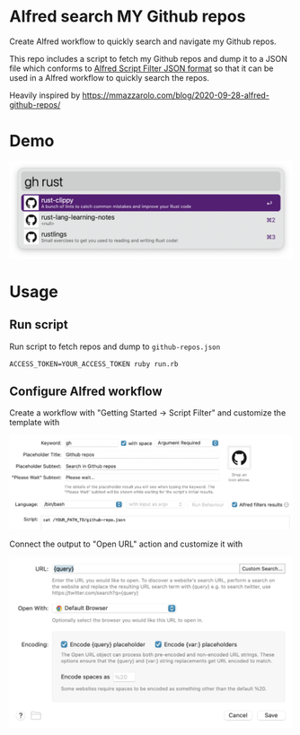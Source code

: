 # Alfred search MY Github repos

Create Alfred workflow to quickly search and navigate my Github repos.

This repo includes a script to fetch my Github repos  and dump it to a JSON file which conforms to [Alfred Script Filter JSON format](https://www.alfredapp.com/help/workflows/inputs/script-filter/json/) so that it can be used in a Alfred workflow to quickly search the repos.

Heavily inspired by https://mmazzarolo.com/blog/2020-09-28-alfred-github-repos/

# Demo
![](https://raw.githubusercontent.com/ifyouseewendy/image-repo/master/PicGo/202303072145666.png)

# Usage

## Run script

Run script to fetch repos and dump to `github-repos.json`

```
ACCESS_TOKEN=YOUR_ACCESS_TOKEN ruby run.rb
```

## Configure Alfred workflow

Create a workflow with "Getting Started -> Script Filter" and customize the template with

![](https://raw.githubusercontent.com/ifyouseewendy/image-repo/master/PicGo/202303072139357.png)

Connect the output to "Open URL" action and customize it with

![](https://raw.githubusercontent.com/ifyouseewendy/image-repo/master/PicGo/202303072140323.png)
